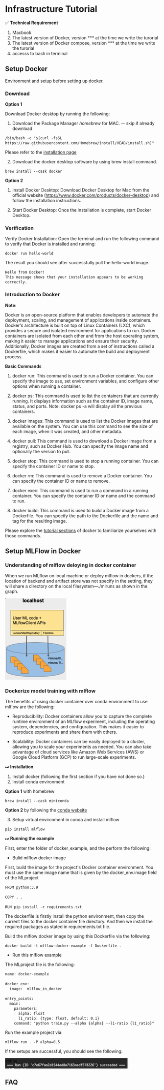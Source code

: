 # Infrastructure Tutorial

 ✅ **Technical Requirement**
 1. Macbook
 2. The latest version of Docker, version *** at the time we write the turorial 
 3. The latest version of  Docker compose, version *** at the time we write the turorial 
 4. accesss to bash in terminal
 
 
## Setup Docker 
Environment and setup before setting up docker. 

### Download 

**Option 1** 

Download Docker desktop by running the following:

1. Download the Package Manager *homebrew* for MAC.  -- skip if already download 
```
/bin/bash -c "$(curl -fsSL https://raw.githubusercontent.com/Homebrew/install/HEAD/install.sh)"
```

Please refer to the [installation page](https://brew.sh/)

2. Download the docker desktop software by using brew install command. 

```
brew install --cask docker
```


**Option 2** 

1. Install Docker Desktop: Download Docker Desktop for Mac from the official website (https://www.docker.com/products/docker-desktop) and follow the installation instructions.

2. Start Docker Desktop: Once the installation is complete, start Docker Desktop.


### Verification 
Verify Docker Installation: Open the terminal and run the following command to verify that Docker is installed and running:
```
docker run hello-world
```

The result you should see after successfully pull the hello-world image.
```
Hello from Docker!
This message shows that your installation appears to be working correctly.
```

### Introduction to Docker

**Note:**

Docker is an open-source platform that enables developers to automate the deployment, scaling, and management of applications inside containers. 
Docker's architecture is built on top of Linux Containers (LXC), which provides a secure and isolated environment for applications to run. Docker containers are isolated from each other and from the host operating system, making it easier to manage applications and ensure their security. Additionally, Docker images are created from a set of instructions called a Dockerfile, which makes it easier to automate the build and deployment process.

**Basic Commands**

1. docker run: This command is used to run a Docker container. You can specify the image to use, set environment variables, and configure other options when running a container.

2. docker ps: This command is used to list the containers that are currently running. It displays information such as the container ID, image name, status, and ports. Note: docker ps -a will display all the previous containers. 

3. docker images: This command is used to list the Docker images that are available on the system. You can use this command to see the size of each image, when it was created, and other metadata.

4. docker pull: This command is used to download a Docker image from a registry, such as Docker Hub. You can specify the image name and optionally the version to pull.

5. docker stop: This command is used to stop a running container. You can specify the container ID or name to stop.

6. docker rm: This command is used to remove a Docker container. You can specify the container ID or name to remove.

7. docker exec: This command is used to run a command in a running container. You can specify the container ID or name and the command to run.

8. docker build: This command is used to build a Docker image from a Dockerfile. You can specify the path to the Dockerfile and the name and tag for the resulting image.

Please explore the [tutorial sections](https://docs.docker.com/get-started/) of docker to familiarize yourselves with those commands.



## Setup MLFlow in Docker

### Understanding of mlflow deloying in docker container

When we run MLflow on local machine or deploy mlflow in dockers, if the location of backend and artifact store was not specify in the setting, they will share a directory on the local filesystem—./mlruns as shown in the graph. 

<img src="mlflow.png" alt="drawing" width="200"/>

### Dockerize model training with mlflow

The benefits of using docker container over conda environment to use mlflow are the following:
- Reproducibility: Docker containers allow you to capture the complete runtime environment of an MLflow experiment, including the operating system, dependencies, and configuration. This makes it easier to reproduce experiments and share them with others.

 - Scalability: Docker containers can be easily deployed to a cluster, allowing you to scale your experiments as needed. You can also take advantage of cloud services like Amazon Web Services (AWS) or Google Cloud Platform (GCP) to run large-scale experiments.

⏭ **Installation**

1. Install docker (following the first section if you have not done so.)
2. Install conda environment 

**Option 1** with homebrew
```
brew install --cask miniconda
```
**Option 2** by following the [conda website](https://conda.io/projects/conda/en/latest/user-guide/install/macos.html)


3. Setup virtual environment in conda and install mlflow 

```
pip install mlflow
```

⏭ **Running the example**

First, enter the folder of docker_example, and the perform the following: 


  - Bulid mlflow docker image


First, build the image for the project's Docker container environment. You must use the same image name that is given by the docker_env.image field of the MLproject

```
FROM python:3.9

COPY . .

RUN pip install -r requirements.txt
```
The dockerfile is firstly install the python environment, then copy the current files to the docker container file directory. And then we install the required packages as stated in requirements.txt file. 

Build the mlflow docker image by using this Dockerfile via the following:
```
docker build -t mlflow-docker-example -f Dockerfile .
```

- Run this mlflow example 

The MLproject file is the following: 
```
name: docker-example

docker_env:
  image:  mlflow_in_docker

entry_points:
  main:
    parameters:
      alpha: float
      l1_ratio: {type: float, default: 0.1}
    command: "python train.py --alpha {alpha} --l1-ratio {l1_ratio}"
```

Run the example project via:
```
mlflow run . -P alpha=0.5
```

If the setups are successful, you should see the following:

<img src="success.png" alt="drawing" width="400"/>





## FAQ

